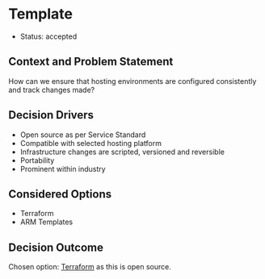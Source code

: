 # Template

* Status: accepted

## Context and Problem Statement

How can we ensure that hosting environments are configured consistently and track changes made?

## Decision Drivers

* Open source as per Service Standard
* Compatible with selected hosting platform
* Infrastructure changes are scripted, versioned and reversible
* Portability
* Prominent within industry

## Considered Options

* Terraform
* ARM Templates 

## Decision Outcome

Chosen option: [Terraform](https://www.terraform.io) as this is open source.